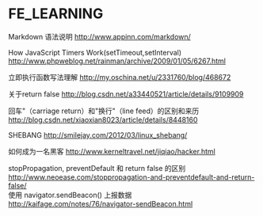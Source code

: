 # FE_LEARNING

Markdown 语法说明 http://www.appinn.com/markdown/

How JavaScript Timers Work(setTimeout,setInterval) http://www.phpweblog.net/rainman/archive/2009/01/05/6267.html

立即执行函数写法理解 http://my.oschina.net/u/2331760/blog/468672

关于return false http://blog.csdn.net/a33440521/article/details/9109909

回车"（carriage return）和"换行"（line feed）的区别和来历 http://blog.csdn.net/xiaoxian8023/article/details/8448160

SHEBANG http://smilejay.com/2012/03/linux_shebang/

如何成为一名黑客 http://www.kerneltravel.net/jiqiao/hacker.html

stopPropagation, preventDefault 和 return false 的区别 http://www.neoease.com/stoppropagation-and-preventdefault-and-return-false/  
使用 navigator.sendBeacon() 上报数据 http://kaifage.com/notes/76/navigator-sendBeacon.html     




   
   
